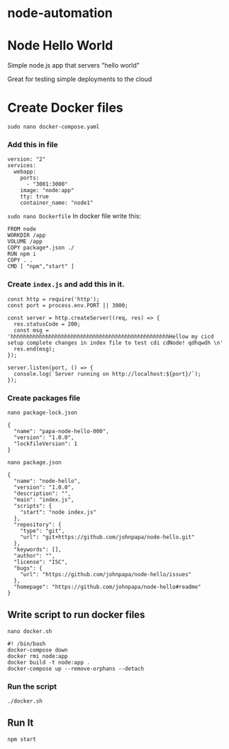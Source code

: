# node-automation
# Node Hello World

Simple node.js app that servers "hello world"

Great for testing simple deployments to the cloud
# Create Docker files
`sudo nano docker-compose.yaml`
### Add this in file 
```
version: "2"
services:
  webapp:
    ports:
      - "3001:3000"
    image: "node:app"
    tty: true
    container_name: "node1"
```
`sudo nano Dockerfile`
In docker file write this:
```
FROM node
WORKDIR /app
VOLUME /app
COPY package*.json ./
RUN npm i
COPY . . 
CMD [ "npm","start" ]
```
### Create `index.js` and add this in it.
```
const http = require('http');
const port = process.env.PORT || 3000;

const server = http.createServer((req, res) => {
  res.statusCode = 200;
  const msg = 'hhhhhhhhhhhhhhhhhhhhhhhhhhhhhhhhhhhhhhhhhhhhhhhhhhHellow my cicd setup complete changes in index file to test cdi cdNode! qdhqwdh \n'
  res.end(msg);
});

server.listen(port, () => {
  console.log(`Server running on http://localhost:${port}/`);
});
```
###  Create packages file 
`nano package-lock.json`
```
{
  "name": "papa-node-hello-000",
  "version": "1.0.0",
  "lockfileVersion": 1
}
```
`nano package.json`
```
{
  "name": "node-hello",
  "version": "1.0.0",
  "description": "",
  "main": "index.js",
  "scripts": {
    "start": "node index.js"
  },
  "repository": {
    "type": "git",
    "url": "git+https://github.com/johnpapa/node-hello.git"
  },
  "keywords": [],
  "author": "",
  "license": "ISC",
  "bugs": {
    "url": "https://github.com/johnpapa/node-hello/issues"
  },
  "homepage": "https://github.com/johnpapa/node-hello#readme"
}
```

## Write script to run docker files
`nano docker.sh`
```
#! /bin/bash
docker-compose down 
docker rmi node:app
docker build -t node:app .
docker-compose up --remove-orphans --detach
```
### Run the script
``` ./docker.sh   ```

## Run It

`npm start`
